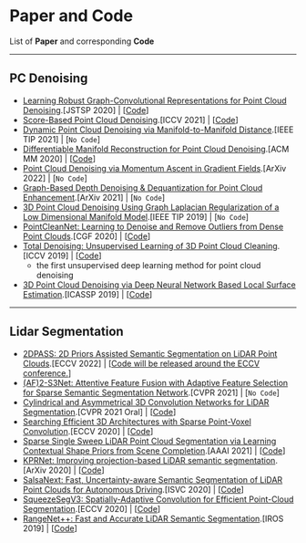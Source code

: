# Paper and Code

List of **Paper** and corresponding **Code**

<hr />

## PC Denoising

- [Learning Robust Graph-Convolutional Representations for Point Cloud Denoising](https://arxiv.org/abs/2007.02578).[JSTSP 2020] | [[Code](https://github.com/diegovalsesia/GPDNet)]
- [Score-Based Point Cloud Denoising](https://arxiv.org/abs/2107.10981).[ICCV 2021] | [[Code](https://github.com/luost26/score-denoise)]
- [Dynamic Point Cloud Denoising via Manifold-to-Manifold Distance](https://arxiv.org/abs/2003.08355).[IEEE TIP 2021] | [`No Code`]
- [Differentiable Manifold Reconstruction for Point Cloud Denoising](https://arxiv.org/abs/2007.13551).[ACM MM 2020] | [[Code](https://github.com/luost26/DMRDenoise)]
- [Point Cloud Denoising via Momentum Ascent in Gradient Fields](https://arxiv.org/abs/2202.10094).[ArXiv 2022] | [`No Code`]
- [Graph-Based Depth Denoising & Dequantization for Point Cloud Enhancement](https://arxiv.org/abs/2111.04946).[ArXiv 2021] | [`No Code`]
- [3D Point Cloud Denoising Using Graph Laplacian Regularization of a Low Dimensional Manifold Model](https://arxiv.org/abs/1803.07252).[IEEE TIP 2019] | [`No Code`]
- [PointCleanNet: Learning to Denoise and Remove Outliers from Dense Point Clouds](https://arxiv.org/abs/1901.01060).[CGF 2020] | [[Code](https://github.com/mrakotosaon/pointcleannet)]
- [Total Denoising: Unsupervised Learning of 3D Point Cloud Cleaning](https://arxiv.org/abs/1904.07615).[ICCV 2019] | [[Code](https://github.com/phermosilla/TotalDenoising)]
   - the first unsupervised deep learning method for point cloud denoising  
- [3D Point Cloud Denoising via Deep Neural Network Based Local Surface Estimation](https://arxiv.org/abs/1904.04427).[ICASSP 2019] | [[Code](https://github.com/chaojingduan/Neural-Projection)]
<hr />

## Lidar Segmentation

- [2DPASS: 2D Priors Assisted Semantic Segmentation on LiDAR Point Clouds](https://arxiv.org/abs/2207.04397).[ECCV 2022] | [[Code will be released around the ECCV conference.](https://github.com/yanx27/2dpass)]
- [(AF)2-S3Net: Attentive Feature Fusion with Adaptive Feature Selection for Sparse Semantic Segmentation Network](https://arxiv.org/abs/2102.04530).[CVPR 2021] | [`No Code`]
- [Cylindrical and Asymmetrical 3D Convolution Networks for LiDAR Segmentation](https://arxiv.org/abs/2011.10033).[CVPR 2021 Oral] | [[Code](https://github.com/xinge008/Cylinder3D)]
- [Searching Efficient 3D Architectures with Sparse Point-Voxel Convolution](https://arxiv.org/abs/2007.16100).[ECCV 2020] | [[Code](https://github.com/mit-han-lab/spvnas)]
- [Sparse Single Sweep LiDAR Point Cloud Segmentation via Learning Contextual Shape Priors from Scene Completion](https://arxiv.org/abs/2012.03762).[AAAI 2021] | [[Code](https://github.com/yanx27/JS3C-Net)]
- [KPRNet: Improving projection-based LiDAR semantic segmentation](https://arxiv.org/abs/2007.12668v2).[ArXiv 2020] | [[Code](https://github.com/DeyvidKochanov-TomTom/kprnet)]
- [SalsaNext: Fast, Uncertainty-aware Semantic Segmentation of LiDAR Point Clouds for Autonomous Driving](https://arxiv.org/abs/2003.03653v3).[ISVC 2020] | [[Code](https://github.com/TiagoCortinhal/SalsaNext)]
- [SqueezeSegV3: Spatially-Adaptive Convolution for Efficient Point-Cloud Segmentation](https://arxiv.org/abs/2004.01803v2).[ECCV 2020] | [[Code](https://github.com/chenfengxu714/SqueezeSegV3)]
- [RangeNet++: Fast and Accurate LiDAR Semantic Segmentation](http://www.ipb.uni-bonn.de/wp-content/papercite-data/pdf/milioto2019iros.pdf).[IROS 2019] | [[Code](https://github.com/PRBonn/lidar-bonnetal)]
